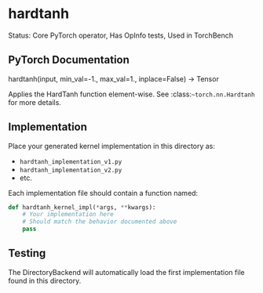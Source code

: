 # hardtanh

Status: Core PyTorch operator, Has OpInfo tests, Used in TorchBench

## PyTorch Documentation

hardtanh(input, min_val=-1., max_val=1., inplace=False) -> Tensor

Applies the HardTanh function element-wise. See :class:`~torch.nn.Hardtanh` for more
details.

## Implementation

Place your generated kernel implementation in this directory as:
- `hardtanh_implementation_v1.py`
- `hardtanh_implementation_v2.py`
- etc.

Each implementation file should contain a function named:
```python
def hardtanh_kernel_impl(*args, **kwargs):
    # Your implementation here
    # Should match the behavior documented above
    pass
```

## Testing

The DirectoryBackend will automatically load the first implementation file found in this directory.
